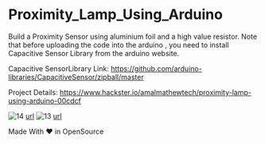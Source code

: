 # Proximity_Lamp_Using_Arduino
Build a Proximity Sensor using aluminium foil and a high value resistor.
Note that before uploading the code into the arduino , you need to install Capacitive Sensor Library from the arduino website.

Capacitive SensorLibrary Link: https://github.com/arduino-libraries/CapacitiveSensor/zipball/master

Project Details: https://www.hackster.io/amalmathewtech/proximity-lamp-using-arduino-00cdcf


![14](https://user-images.githubusercontent.com/26376366/94464286-e7999600-01db-11eb-9b28-fe35e744940a.png)
[url](https://twitter.com/Hacksterio/status/1047267723208794112)
![13](https://user-images.githubusercontent.com/26376366/94464293-ea948680-01db-11eb-8a90-6c430298eb11.png)
[url](https://twitter.com/arduino/status/1046769648497291264)

Made With ❤ in OpenSource
